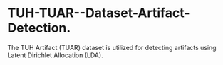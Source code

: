 # TUH-TUAR--Dataset-Artifact-Detection.
The TUH Artifact (TUAR) dataset is utilized for detecting artifacts using Latent Dirichlet Allocation (LDA). 
